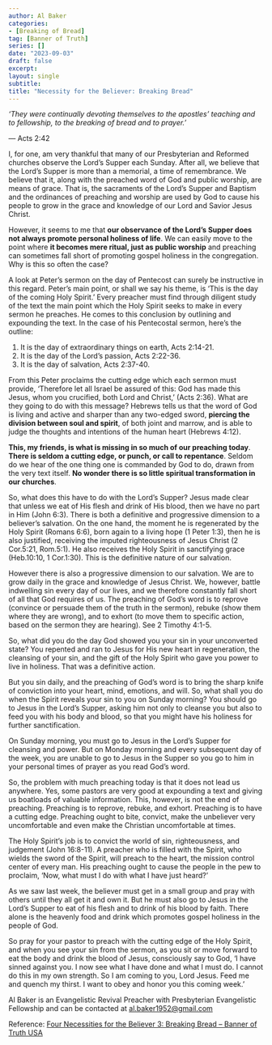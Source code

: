 ```yaml
---
author: Al Baker
categories:
- [Breaking of Bread]
tag: [Banner of Truth]
series: []
date: "2023-09-03"
draft: false
excerpt: 
layout: single
subtitle: 
title: "Necessity for the Believer: Breaking Bread"
---
```


*‘They were continually devoting themselves to the apostles’ teaching and to fellowship, to the breaking of bread and to prayer.’*

— Acts 2:42

I, for one, am very thankful that many of our Presbyterian and Reformed churches observe the Lord’s Supper each Sunday. After all, we believe that the Lord’s Supper is more than a memorial, a time of remembrance. We believe that it, along with the preached word of God and public worship, are means of grace. That is, the sacraments of the Lord’s Supper and Baptism and the ordinances of preaching and worship are used by God to cause his people to grow in the grace and knowledge of our Lord and Savior Jesus Christ.

However, it seems to me that <b>our observance of the Lord’s Supper does not always promote personal holiness of life</b>. We can easily move to the point where <b>it becomes mere ritual, just as public worship</b> and preaching can sometimes fall short of promoting gospel holiness in the congregation. Why is this so often the case?

A look at Peter’s sermon on the day of Pentecost can surely be instructive in this regard. Peter’s main point, or shall we say his theme, is ‘This is the day of the coming Holy Spirit.’ Every preacher must find through diligent study of the text the main point which the Holy Spirit seeks to make in every sermon he preaches. He comes to this conclusion by outlining and expounding the text. In the case of his Pentecostal sermon, here’s the outline:

1. It is the day of extraordinary things on earth, Acts 2:14-21.
2. It is the day of the Lord’s passion, Acts 2:22-36.
3. It is the day of salvation, Acts 2:37-40.

From this Peter proclaims the cutting edge which each sermon must provide, ‘Therefore let all Israel be assured of this: God has made this Jesus, whom you crucified, both Lord and Christ,’ (Acts 2:36). What are they going to do with this message? Hebrews tells us that the word of God is living and active and sharper than any two-edged sword, <b>piercing the division between soul and spirit</b>, of both joint and marrow, and is able to judge the thoughts and intentions of the human heart (Hebrews 4:12).

<b>This, my friends, is what is missing in so much of our preaching today</b>. <b>There is seldom a cutting edge, or punch, or call to repentance</b>. Seldom do we hear of the one thing one is commanded by God to do, drawn from the very text itself. <b>No wonder there is so little spiritual transformation in our churches</b>.

So, what does this have to do with the Lord’s Supper? Jesus made clear that unless we eat of His flesh and drink of His blood, then we have no part in Him (John 6:3). There is both a definitive and progressive dimension to a believer’s salvation. On the one hand, the moment he is regenerated by the Holy Spirit (Romans 6:6), born again to a living hope (1 Peter 1:3), then he is also justified, receiving the imputed righteousness of Jesus Christ (2 Cor.5:21, Rom.5:1). He also receives the Holy Spirit in sanctifying grace (Heb.10:10, 1 Cor.1:30). This is the definitive nature of our salvation.

However there is also a progressive dimension to our salvation. We are to grow daily in the grace and knowledge of Jesus Christ. We, however, battle indwelling sin every day of our lives, and we therefore constantly fall short of all that God requires of us. The preaching of God’s word is to reprove (convince or persuade them of the truth in the sermon), rebuke (show them where they are wrong), and to exhort (to move them to specific action, based on the sermon they are hearing). See 2 Timothy 4:1-5.

So, what did you do the day God showed you your sin in your unconverted state? You repented and ran to Jesus for His new heart in regeneration, the cleansing of your sin, and the gift of the Holy Spirit who gave you power to live in holiness. That was a definitive action.

But you sin daily, and the preaching of God’s word is to bring the sharp knife of conviction into your heart, mind, emotions, and will. So, what shall you do when the Spirit reveals your sin to you on Sunday morning? You should go to Jesus in the Lord’s Supper, asking him not only to cleanse you but also to feed you with his body and blood, so that you might have his holiness for further sanctification.

On Sunday morning, you must go to Jesus in the Lord’s Supper for cleansing and power. But on Monday morning and every subsequent day of the week, you are unable to go to Jesus in the Supper so you go to him in your personal times of prayer as you read God’s word.

So, the problem with much preaching today is that it does not lead us anywhere. Yes, some pastors are very good at expounding a text and giving us boatloads of valuable information. This, however, is not the end of preaching. Preaching is to reprove, rebuke, and exhort. Preaching is to have a cutting edge. Preaching ought to bite, convict, make the unbeliever very uncomfortable and even make the Christian uncomfortable at times.

The Holy Spirit’s job is to convict the world of sin, righteousness, and judgement (John 16:8-11). A preacher who is filled with the Spirit, who wields the sword of the Spirit, will preach to the heart, the mission control center of every man. His preaching ought to cause the people in the pew to proclaim, ‘Now, what must I do with what I have just heard?’

As we saw last week, the believer must get in a small group and pray with others until they all get it and own it. But he must also go to Jesus in the Lord’s Supper to eat of his flesh and to drink of his blood by faith. There alone is the heavenly food and drink which promotes gospel holiness in the people of God.

So pray for your pastor to preach with the cutting edge of the Holy Spirit, and when you see your sin from the sermon, as you sit or move forward to eat the body and drink the blood of Jesus, consciously say to God, ‘I have sinned against you. I now see what I have done and what I must do. I cannot do this in my own strength. So I am coming to you, Lord Jesus. Feed me and quench my thirst. I want to obey and honor you this coming week.’

Al Baker is an Evangelistic Revival Preacher with Presbyterian Evangelistic Fellowship and can be contacted at [al.baker1952@gmail.com](mailto:al.baker1952@gmail.com)

Reference: <a href = "https://banneroftruth.org/us/resources/articles/2018/four-necessities-for-the-believer-3-breaking-bread/" target="_blank" rel="noopener noreferrer">Four Necessities for the Believer 3: Breaking Bread – Banner of Truth USA</a>